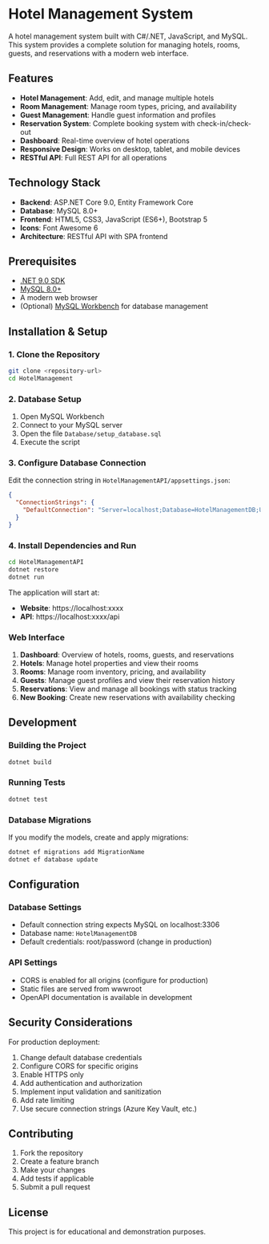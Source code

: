 # Hotel Management System

A hotel management system built with C#/.NET, JavaScript, and MySQL. This system provides a complete solution for managing hotels, rooms, guests, and reservations with a modern web interface.

## Features

- **Hotel Management**: Add, edit, and manage multiple hotels
- **Room Management**: Manage room types, pricing, and availability
- **Guest Management**: Handle guest information and profiles
- **Reservation System**: Complete booking system with check-in/check-out
- **Dashboard**: Real-time overview of hotel operations
- **Responsive Design**: Works on desktop, tablet, and mobile devices
- **RESTful API**: Full REST API for all operations

## Technology Stack

- **Backend**: ASP.NET Core 9.0, Entity Framework Core
- **Database**: MySQL 8.0+
- **Frontend**: HTML5, CSS3, JavaScript (ES6+), Bootstrap 5
- **Icons**: Font Awesome 6
- **Architecture**: RESTful API with SPA frontend

## Prerequisites

- [.NET 9.0 SDK](https://dotnet.microsoft.com/download)
- [MySQL 8.0+](https://dev.mysql.com/downloads/mysql/)
- A modern web browser
- (Optional) [MySQL Workbench](https://dev.mysql.com/downloads/workbench/) for database management

## Installation & Setup

### 1. Clone the Repository
```bash
git clone <repository-url>
cd HotelManagement
```

### 2. Database Setup

1. Open MySQL Workbench
2. Connect to your MySQL server
3. Open the file `Database/setup_database.sql`
4. Execute the script

### 3. Configure Database Connection

Edit the connection string in `HotelManagementAPI/appsettings.json`:
```json
{
  "ConnectionStrings": {
    "DefaultConnection": "Server=localhost;Database=HotelManagementDB;User=root;Password=your_password;"
  }
}
```

### 4. Install Dependencies and Run

```bash
cd HotelManagementAPI
dotnet restore
dotnet run
```

The application will start at:
- **Website**: https://localhost:xxxx
- **API**: https://localhost:xxxx/api

### Web Interface

1. **Dashboard**: Overview of hotels, rooms, guests, and reservations
2. **Hotels**: Manage hotel properties and view their rooms
3. **Rooms**: Manage room inventory, pricing, and availability
4. **Guests**: Manage guest profiles and view their reservation history
5. **Reservations**: View and manage all bookings with status tracking
6. **New Booking**: Create new reservations with availability checking

## Development

### Building the Project
```bash
dotnet build
```

### Running Tests
```bash
dotnet test
```

### Database Migrations
If you modify the models, create and apply migrations:
```bash
dotnet ef migrations add MigrationName
dotnet ef database update
```

## Configuration

### Database Settings
- Default connection string expects MySQL on localhost:3306
- Database name: `HotelManagementDB`
- Default credentials: root/password (change in production)

### API Settings
- CORS is enabled for all origins (configure for production)
- Static files are served from wwwroot
- OpenAPI documentation is available in development

## Security Considerations

For production deployment:
1. Change default database credentials
2. Configure CORS for specific origins
3. Enable HTTPS only
4. Add authentication and authorization
5. Implement input validation and sanitization
6. Add rate limiting
7. Use secure connection strings (Azure Key Vault, etc.)

## Contributing

1. Fork the repository
2. Create a feature branch
3. Make your changes
4. Add tests if applicable
5. Submit a pull request

## License

This project is for educational and demonstration purposes.
